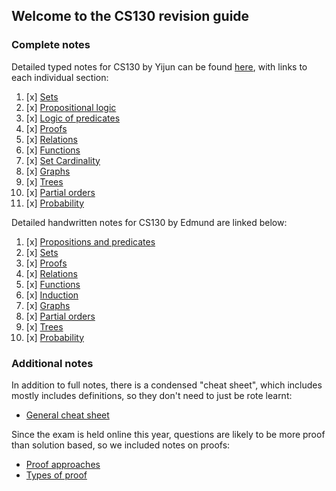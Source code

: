 ## Welcome to the CS130 revision guide



### Complete notes

Detailed typed notes for CS130 by Yijun can be found [here](./content/INDEX.html), with links to each individual section:

1. [x] [Sets](./INDEX.html#sets)
2. [x] [Propositional logic](./INDEX.html#proplogic)
3. [x] [Logic of predicates](./INDEX.html#predicates)
4. [x] [Proofs](./INDEX.html#proofs)
5. [x] [Relations](./INDEX.html#relations)
6. [x] [Functions](./INDEX.html#functions)
7. [x] [Set Cardinality](./INDEX.html#cardinality)
8. [x] [Graphs](./INDEX.html#graphs)
9. [x] [Trees](./INDEX.html#trees)
10. [x] [Partial orders](./INDEX.html#partorder)
11. [x] [Probability](./INDEX.html#prob)



Detailed handwritten notes for CS130 by Edmund are linked below:

1. [x] [Propositions and predicates](./handwritten/propositionsAndPredicates.pdf)
2. [x] [Sets](./handwritten/sets.pdf)
3. [x] [Proofs](./handwritten/proofs)
4. [x] [Relations](./handwritten/relations.pdf)
5. [x] [Functions](./handwritten/functions.pdf)
6. [x] [Induction](./handwritten/inductions.pdf)
7. [x] [Graphs](./handwritten/graphs.pdf)
8. [x] [Partial orders](./handwritten/partialOrders.pdf)
9. [x] [Trees](./handwritten/trees.pdf)
10. [x] [Probability](./handwritten/probability.pdf)



### Additional notes

In addition to full notes, there is a condensed "cheat sheet", which includes mostly includes definitions, so they don't need to just be rote learnt:

- [General cheat sheet](./CheatSheet)



Since the exam is held online this year, questions are likely to be more proof than solution based, so we included notes on proofs:
- [Proof approaches](./ProofApproaches)
- [Types of proof](./TypesOfProof)